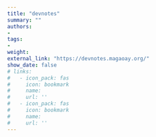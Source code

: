 ```yaml
---
title: "devnotes"
summary: ""
authors:
- 
tags:
- 
weight: 
external_link: "https://devnotes.magaoay.org/"
show_date: false
# links:
#   - icon_pack: fas
#     icon: bookmark
#     name: 
#     url: ''
#   - icon_pack: fas
#     icon: bookmark
#     name: 
#     url: ''
---
```



